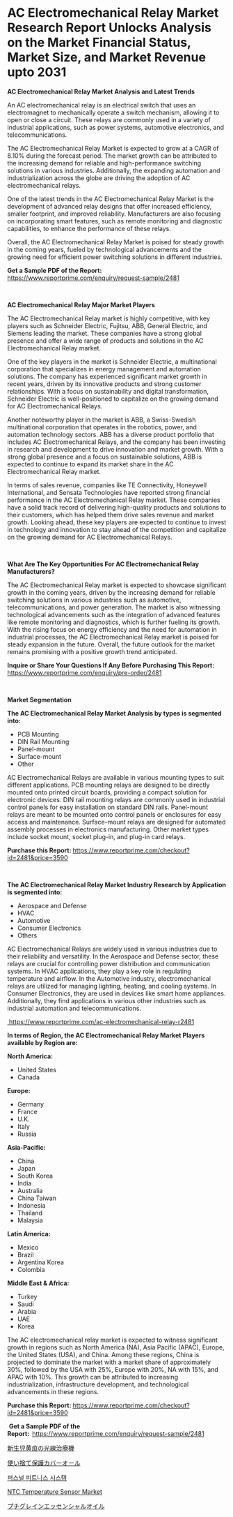 <p><h1>AC Electromechanical Relay Market Research Report Unlocks Analysis on the Market Financial Status, Market Size, and Market Revenue upto 2031</h1></p><p><strong>AC Electromechanical Relay Market Analysis and Latest Trends</strong></p>
<p><p>An AC electromechanical relay is an electrical switch that uses an electromagnet to mechanically operate a switch mechanism, allowing it to open or close a circuit. These relays are commonly used in a variety of industrial applications, such as power systems, automotive electronics, and telecommunications.</p><p>The AC Electromechanical Relay Market is expected to grow at a CAGR of 8.10% during the forecast period. The market growth can be attributed to the increasing demand for reliable and high-performance switching solutions in various industries. Additionally, the expanding automation and industrialization across the globe are driving the adoption of AC electromechanical relays.</p><p>One of the latest trends in the AC Electromechanical Relay Market is the development of advanced relay designs that offer increased efficiency, smaller footprint, and improved reliability. Manufacturers are also focusing on incorporating smart features, such as remote monitoring and diagnostic capabilities, to enhance the performance of these relays.</p><p>Overall, the AC Electromechanical Relay Market is poised for steady growth in the coming years, fueled by technological advancements and the growing need for efficient power switching solutions in different industries.</p></p>
<p><strong>Get a Sample PDF of the Report:&nbsp;</strong> <a href="https://www.reportprime.com/enquiry/request-sample/2481">https://www.reportprime.com/enquiry/request-sample/2481</a></p>
<p>&nbsp;</p>
<p><strong>AC Electromechanical Relay Major Market Players</strong></p>
<p><p>The AC Electromechanical Relay market is highly competitive, with key players such as Schneider Electric, Fujitsu, ABB, General Electric, and Siemens leading the market. These companies have a strong global presence and offer a wide range of products and solutions in the AC Electromechanical Relay market.</p><p>One of the key players in the market is Schneider Electric, a multinational corporation that specializes in energy management and automation solutions. The company has experienced significant market growth in recent years, driven by its innovative products and strong customer relationships. With a focus on sustainability and digital transformation, Schneider Electric is well-positioned to capitalize on the growing demand for AC Electromechanical Relays.</p><p>Another noteworthy player in the market is ABB, a Swiss-Swedish multinational corporation that operates in the robotics, power, and automation technology sectors. ABB has a diverse product portfolio that includes AC Electromechanical Relays, and the company has been investing in research and development to drive innovation and market growth. With a strong global presence and a focus on sustainable solutions, ABB is expected to continue to expand its market share in the AC Electromechanical Relay market.</p><p>In terms of sales revenue, companies like TE Connectivity, Honeywell International, and Sensata Technologies have reported strong financial performance in the AC Electromechanical Relay market. These companies have a solid track record of delivering high-quality products and solutions to their customers, which has helped them drive sales revenue and market growth. Looking ahead, these key players are expected to continue to invest in technology and innovation to stay ahead of the competition and capitalize on the growing demand for AC Electromechanical Relays.</p></p>
<p>&nbsp;</p>
<p><strong>What Are The Key Opportunities For AC Electromechanical Relay Manufacturers?</strong></p>
<p><p>The AC Electromechanical Relay market is expected to showcase significant growth in the coming years, driven by the increasing demand for reliable switching solutions in various industries such as automotive, telecommunications, and power generation. The market is also witnessing technological advancements such as the integration of advanced features like remote monitoring and diagnostics, which is further fueling its growth. With the rising focus on energy efficiency and the need for automation in industrial processes, the AC Electromechanical Relay market is poised for steady expansion in the future. Overall, the future outlook for the market remains promising with a positive growth trend anticipated.</p></p>
<p><strong>Inquire or Share Your Questions If Any Before Purchasing This Report:</strong> <a href="https://www.reportprime.com/enquiry/pre-order/2481">https://www.reportprime.com/enquiry/pre-order/2481</a></p>
<p>&nbsp;</p>
<p><strong>Market Segmentation</strong></p>
<p><strong>The AC Electromechanical Relay Market Analysis by types is segmented into:</strong></p>
<p><ul><li>PCB Mounting</li><li>DIN Rail Mounting</li><li>Panel-mount</li><li>Surface-mount</li><li>Other</li></ul></p>
<p><p>AC Electromechanical Relays are available in various mounting types to suit different applications. PCB mounting relays are designed to be directly mounted onto printed circuit boards, providing a compact solution for electronic devices. DIN rail mounting relays are commonly used in industrial control panels for easy installation on standard DIN rails. Panel-mount relays are meant to be mounted onto control panels or enclosures for easy access and maintenance. Surface-mount relays are designed for automated assembly processes in electronics manufacturing. Other market types include socket mount, socket plug-in, and plug-in card relays.</p></p>
<p><strong>Purchase this Report:&nbsp;</strong><a href="https://www.reportprime.com/checkout?id=2481&price=3590">https://www.reportprime.com/checkout?id=2481&price=3590</a></p>
<p>&nbsp;</p>
<p><strong>The AC Electromechanical Relay Market Industry Research by Application is segmented into:</strong></p>
<p><ul><li>Aerospace and Defense</li><li>HVAC</li><li>Automotive</li><li>Consumer Electronics</li><li>Others</li></ul></p>
<p><p>AC Electromechanical Relays are widely used in various industries due to their reliability and versatility. In the Aerospace and Defense sector, these relays are crucial for controlling power distribution and communication systems. In HVAC applications, they play a key role in regulating temperature and airflow. In the Automotive industry, electromechanical relays are utilized for managing lighting, heating, and cooling systems. In Consumer Electronics, they are used in devices like smart home appliances. Additionally, they find applications in various other industries such as industrial automation and telecommunications.</p></p>
<p><a href="https://www.reportprime.com/ac-electromechanical-relay-r2481">&nbsp;https://www.reportprime.com/ac-electromechanical-relay-r2481</a></p>
<p><strong>In terms of Region, the AC Electromechanical Relay Market Players available by Region are:</strong></p>
<p>
    <p> <strong> North America: </strong>
        <ul>
            <li>United States</li>
            <li>Canada</li>
        </ul>
        </p> 
    <p> <strong> Europe: </strong>
        <ul>
            <li>Germany</li>
            <li>France</li>
            <li>U.K.</li>
            <li>Italy</li>
            <li>Russia</li>
        </ul>
        </p> 
    <p> <strong> Asia-Pacific: </strong>
        <ul>
            <li>China</li>
            <li>Japan</li>
            <li>South Korea</li>
            <li>India</li>
            <li>Australia</li>
            <li>China Taiwan</li>
            <li>Indonesia</li>
            <li>Thailand</li>
            <li>Malaysia</li>
        </ul>
        </p> 
    <p> <strong> Latin America: </strong>
        <ul>
            <li>Mexico</li>
            <li>Brazil</li>
            <li>Argentina Korea</li>
            <li>Colombia</li>
        </ul>
        </p> 
    <p> <strong> Middle East & Africa: </strong>
        <ul>
            <li>Turkey</li>
            <li>Saudi</li>
            <li>Arabia</li>
            <li>UAE</li>
            <li>Korea</li>
        </ul>
    </p>
    </p>
<p><p>The AC electromechanical relay market is expected to witness significant growth in regions such as North America (NA), Asia Pacific (APAC), Europe, the United States (USA), and China. Among these regions, China is projected to dominate the market with a market share of approximately 30%, followed by the USA with 25%, Europe with 20%, NA with 15%, and APAC with 10%. This growth can be attributed to increasing industrialization, infrastructure development, and technological advancements in these regions.</p></p>
<p><strong>Purchase this Report: </strong><a href="https://www.reportprime.com/checkout?id=2481&price=3590">https://www.reportprime.com/checkout?id=2481&price=3590</a></p>
<p>&nbsp;<strong>Get a Sample PDF of the Report:&nbsp;&nbsp;</strong><a href="https://www.reportprime.com/enquiry/request-sample/2481">https://www.reportprime.com/enquiry/request-sample/2481</a></p>
<p><strong></strong></p>
<p><p><a href="https://github.com/mares423/Market-Research-Report-List-1/blob/main/134823572315.md">新生児黄疸の光線治療機</a></p><p><a href="https://github.com/FredaJerde/Market-Research-Report-List-1/blob/main/918073672316.md">使い捨て保護カバーオール</a></p><p><a href="https://medium.com/@johnjames655/%EA%B0%9C%EC%9D%B8-%ED%94%BC%ED%8A%B8%EB%8B%88%EC%8A%A4-%EC%8B%9C%EC%8A%A4%ED%85%9C-%EC%8B%9C%EC%9E%A5-%EC%9C%A0%ED%98%95-%EC%9D%91%EC%9A%A9-%EB%B0%8F-%EC%A7%80%EB%A6%AC%EC%97%90-%EC%9D%98%ED%95%9C-%ED%8F%AC%EA%B4%84%EC%A0%81-%ED%8F%89%EA%B0%80-c0775a6acc98">퍼스널 피트니스 시스템</a></p><p><a href="https://github.com/LeilaniWyman2021/Market-Research-Report-List-1/blob/main/ntc-temperature-sensor-market.md">NTC Temperature Sensor Market</a></p><p><a href="https://medium.com/@chloeconn80/petitgrain%E3%82%A8%E3%83%83%E3%82%BB%E3%83%B3%E3%82%B7%E3%83%A3%E3%83%AB%E3%82%AA%E3%82%A4%E3%83%AB%E5%B8%82%E5%A0%B4%E8%A6%8F%E6%A8%A1-%E5%B8%82%E5%A0%B4%E5%B1%95%E6%9C%9B%E3%81%A8%E5%B8%82%E5%A0%B4%E4%BA%88%E6%B8%AC-2024%E5%B9%B4%E3%81%8B%E3%82%892031%E5%B9%B4-be3fd7b0607e">プチグレインエッセンシャルオイル</a></p></p>